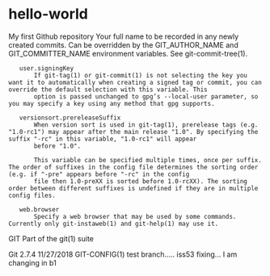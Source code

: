 # hello-world
My first Github repository
           Your full name to be recorded in any newly created commits. Can be overridden by the GIT_AUTHOR_NAME and GIT_COMMITTER_NAME environment variables. See git-commit-tree(1).

       user.signingKey
           If git-tag(1) or git-commit(1) is not selecting the key you want it to automatically when creating a signed tag or commit, you can override the default selection with this variable. This
           option is passed unchanged to gpg’s --local-user parameter, so you may specify a key using any method that gpg supports.

       versionsort.prereleaseSuffix
           When version sort is used in git-tag(1), prerelease tags (e.g. "1.0-rc1") may appear after the main release "1.0". By specifying the suffix "-rc" in this variable, "1.0-rc1" will appear
           before "1.0".

           This variable can be specified multiple times, once per suffix. The order of suffixes in the config file determines the sorting order (e.g. if "-pre" appears before "-rc" in the config
           file then 1.0-preXX is sorted before 1.0-rcXX). The sorting order between different suffixes is undefined if they are in multiple config files.

       web.browser
           Specify a web browser that may be used by some commands. Currently only git-instaweb(1) and git-help(1) may use it.

GIT
       Part of the git(1) suite

Git 2.7.4                                                                                     11/27/2018                                                                                 GIT-CONFIG(1)
test branch.....
iss53 fixing...
I am changing in b1
